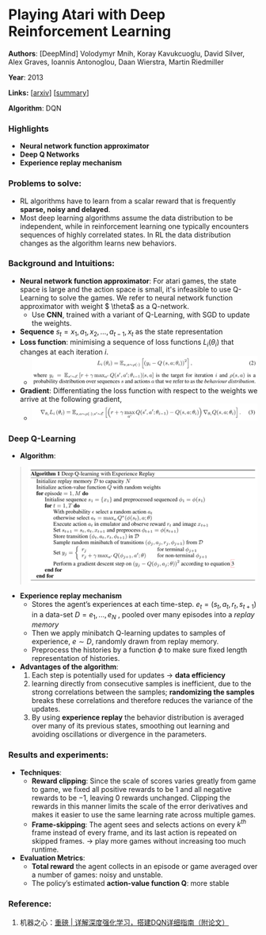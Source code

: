 # Playing Atari with Deep Reinforcement Learning

**Authors**: [DeepMind] Volodymyr Mnih, Koray Kavukcuoglu, David Silver, Alex Graves, Ioannis Antonoglou, Daan Wierstra, Martin Riedmiller

**Year**: 2013

**Links:** [[arxiv](https://arxiv.org/abs/1312.5602v1)] [[summary](https://github.com/kmdanielduan/Key-Paper-Summary-in-DRL/blob/master/01.%20Model-Free%20RL/%5B001%5D%20Playing%20Atari%20with%20Deep%20Reinforcement%20Learning.md)]

**Algorithm**: DQN

### Highlights

- **Neural network function approximator**
- **Deep Q Networks**
- **Experience replay mechanism**

### Problems to solve: 

- RL algorithms have to learn from a scalar reward that is frequently **sparse, noisy and delayed**. 
- Most deep learning algorithms assume the data distribution to be independent, while in reinforcement learning one typically encounters sequences of highly correlated states. In RL the data distribution changes as the algorithm learns new behaviors.

### Background and Intuitions:

- **Neural network function approximator**: For atari games, the state space is large and the action space is small, it's infeasible to use Q-Learning to solve the games. We refer to neural network function approximator with weight $ \theta$ as a Q-network.
  - Use **CNN**, trained with a variant of Q-Learning, with SGD to update the weights.
- **Sequence** $s_t=x_1, a_1,x_2, …, a_{t-1}, x_t$ as the state representation
- **Loss function**: minimising a sequence of loss functions $L_i(θ_i)$ that changes at each
  iteration $i$.
  - ![12](assets/12.png)
- **Gradient**: Differentiating the loss function with respect to the weights we arrive at the following gradient,
  - ![14](assets/14.png)

### Deep Q-Learning

- **Algorithm**:

> ![13](assets/13.png)

- **Experience replay mechanism**
  - Stores the agent’s experiences at each time-step. $e_t = (s_t, a_t, r_t, s_{t+1})$ in a data-set $D = e_1 , ..., e_N$ , pooled over many episodes into a *replay memory*
  - Then we apply minibatch Q-learning updates to samples of experience, $e \sim D$, randomly drawn from replay memory.
  - Preprocess the histories by a function $\phi$ to make sure fixed length representation of histories.
- **Advantages of the algorithm**:
  1. Each step is potentially used for updates -> **data efficiency**
  2. learning directly from consecutive samples is inefficient, due to the strong correlations
     between the samples; **randomizing the samples** breaks these correlations and therefore reduces the variance of the updates.
  3. By using **experience replay** the behavior distribution is averaged over many of its previous states, smoothing out learning and avoiding oscillations or divergence in the parameters.

### Results and experiments:

- **Techniques**:
  - **Reward clipping**: Since the scale of scores varies greatly from game to game, we
    fixed all positive rewards to be 1 and all negative rewards to be −1, leaving 0 rewards unchanged. Clipping the rewards in this manner limits the scale of the error derivatives and makes it easier to use the same learning rate across multiple games.
  - **Frame-skipping**: The agent sees and selects actions on every $k^{th}$ frame instead of every
    frame, and its last action is repeated on skipped frames. -> play more games without increasing too much runtime.
- **Evaluation Metrics**: 
  - **Total reward** the agent collects in an episode or game averaged over a number of games: noisy and unstable.
  - The policy’s estimated **action-value function Q**: more stable



### Reference:

1. 机器之心：[重磅 | 详解深度强化学习，搭建DQN详细指南（附论文）](https://mp.weixin.qq.com/s?__biz=MzA3MzI4MjgzMw==&mid=2650716425&idx=1&sn=bf52c653b7cd054ce721ce5be928c623&scene=4) 
